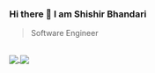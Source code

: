 ### Hi there 👋 I am Shishir Bhandari

> Software Engineer

##
<a href="https://github.com/ShishirBhandari">
    <img align="center" src="https://github-readme-stats.vercel.app/api?username=ShishirBhandari&count_private=true&show_icons=true&theme=yeblu&bg_color=45,000512,002046" />
</a>

<a href="https://github.com/ShishirBhandari?tab=repositories">
  <img align="center" src="https://github-readme-stats.vercel.app/api/top-langs/?username=ShishirBhandari&langs_count=3&theme=yeblu&hide_border=true" />
</a>

##

